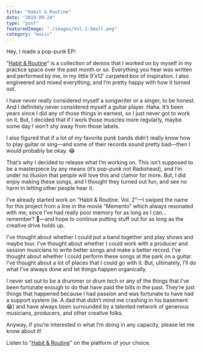 ```yaml
---
title: "Habit & Routine"
date: "2019-09-24"
type: "post"
featuredImage: "./images/Vol-1-Small.png"
category: "music"
---
```


Hey, I made a pop-punk EP!

“[Habit & Routine](https://artist.landr.com/music/628810708741)” is a collection of demos that I worked on by myself in my practice space over the past month or so. Everything you hear was written and performed by me, in my little 9’x12’ carpeted box of inspiration. I also engineered and mixed everything, and I’m pretty happy with how it turned out.

I have never really considered myself a songwriter or a singer, to be honest. And I definitely never considered myself a guitar player. Haha. It’s been years since I did any of those things in earnest, so I just never got to work on it. But, I decided that if I work those muscles more regularly, maybe some day I won’t shy away from those labels.

I also figured that if a lot of my favorite punk bands didn’t really know how to play guitar or sing—and some of their records sound pretty bad—then I would probably be okay. 😂

That’s why I decided to release what I’m working on. This isn’t supposed to be a masterpiece by any means (it’s pop-punk not Radiohead), and I’m under no illusion that people will love this and clamor for more. But, I did enjoy making these songs, and I thought they turned out fun, and see no harm in letting other people hear it.

I’ve already started work on “Habit & Routine: Vol. 2”—I swiped the name for this project from a line in the movie “Memento” which always resonated with me, since I’ve had really poor memory for as long as I can… remember? 🤔—and hope to continue putting stuff out for as long as the creative drive holds up.

I’ve thought about whether I could put a band together and play shows and maybe tour. I’ve thought about whether I could work with a producer and session musicians to write better songs and make a better record. I’ve thought about whether I could perform these songs at the park on a guitar. I’ve thought about a lot of places that I could go with it. But, ultimately, I’ll do what I’ve always done and let things happen organically.

I never set out to be a drummer or drum tech or any of the things that I’ve been fortunate enough to do that have paid the bills in the past. They’re just things that happened because I had passion and was fortunate to have had a support system (ie. A dad that didn’t mind me crashing in his basement 😂) and have always been surrounded by a talented network of generous musicians, producers, and other creative folks.

Anyway, if you’re interested in what I’m doing in any capacity, please let me know about it!

Listen to "[Habit & Routine](https://artist.landr.com/music/628810708741)" on the platform of your choice.
